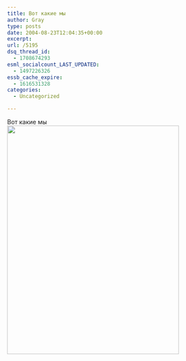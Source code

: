 ```yaml
---
title: Вот какие мы
author: Gray
type: posts
date: 2004-08-23T12:04:35+00:00
excerpt:
url: /5195
dsq_thread_id:
  - 1708674293
esml_socialcount_LAST_UPDATED:
  - 1497226326
essb_cache_expire:
  - 1616531328
categories:
  - Uncategorized

---
```








Вот какие мы  
<img src="https://i0.wp.com/www.searchengines.ru/blog/images/artyom.jpg?resize=400%2C533" width="400" height="533" alt="" border="0" data-recalc-dims="1" />